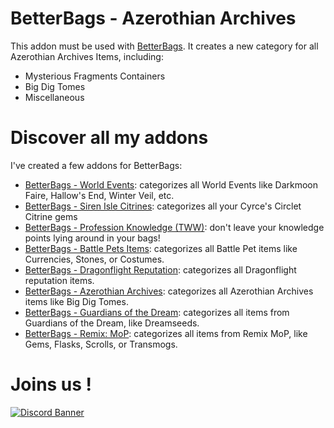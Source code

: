 # BetterBags - Azerothian Archives 
This addon must be used with [BetterBags](https://www.curseforge.com/wow/addons/better-bags). It creates a new category for all Azerothian Archives Items, including:

- Mysterious Fragments Containers
- Big Dig Tomes
- Miscellaneous

# Discover all my addons
I've created a few addons for BetterBags: 
- [BetterBags - World Events](https://www.curseforge.com/wow/addons/betterbags-world-events): categorizes all World Events like Darkmoon Faire, Hallow's End, Winter Veil, etc.
- [BetterBags - Siren Isle Citrines](https://www.curseforge.com/wow/addons/betterbags-siren-isle-citrines): categorizes all your Cyrce's Circlet Citrine gems
- [BetterBags - Profession Knowledge (TWW)](https://www.curseforge.com/wow/addons/betterbags-profession-knowledge-tww): don't leave your knowledge points lying around in your bags!
- [BetterBags - Battle Pets Items](https://www.curseforge.com/wow/addons/betterbags-battle-pet-items): categorizes all Battle Pet items like Currencies, Stones, or Costumes.
- [BetterBags - Dragonflight Reputation](https://www.curseforge.com/wow/addons/betterbags-dragonfligh-reputation-insignia): categorizes all Dragonflight reputation items.
- [BetterBags - Azerothian Archives](https://www.curseforge.com/wow/addons/betterbags-azerothian-archives): categorizes all Azerothian Archives items like Big Dig Tomes.
- [BetterBags - Guardians of the Dream](https://www.curseforge.com/wow/addons/betterbags-guardians-of-the-dream): categorizes all items from Guardians of the Dream, like Dreamseeds.
- [BetterBags - Remix: MoP](https://www.curseforge.com/wow/addons/betterbags-remix-mop): categorizes all items from Remix MoP, like Gems, Flasks, Scrolls, or Transmogs.

# Joins us !

[![Discord Banner](https://i.imgur.com/kPM1gG2.png)](https://discord.gg/a6DQuK8hV7)
